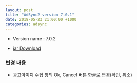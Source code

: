 ```yaml
---
layout: post
title: "AdSync2 version 7.0.1"
date: 2018-05-23 21:00:00 +1000
categories: adsync 
---
```


- Version name : 7.0.2

- [jar Download](https://storage.googleapis.com/chris-work/mightymedia/adsync/adsync2_light_7.0.2.jar)

### 변경 내용
- 광고아이디 수집 창의 Ok, Cancel 버튼 한글로 변경(확인, 취소)